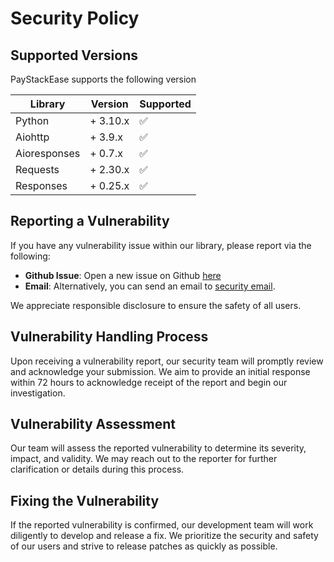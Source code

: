 # Security Policy

## Supported Versions

PayStackEase supports the following version

| Library      | Version  | Supported |
|--------------|----------|-----------|
| Python       | + 3.10.x | ✅         |
| Aiohttp      | + 3.9.x  | ✅         |
| Aioresponses | + 0.7.x  | ✅         |
| Requests     | + 2.30.x | ✅         |
| Responses    | + 0.25.x | ✅         |


## Reporting a Vulnerability

If you have any vulnerability issue within our library, please report via the following:
* **Github Issue**: Open a new issue on Github [here](https://github.com/cla-bit/PayStackEase/issues)
* **Email**: Alternatively, you can send an email to [security email](mailto:doublep098@gmail.com).

We appreciate responsible disclosure to ensure the safety of all users.

## Vulnerability Handling Process

Upon receiving a vulnerability report, our security team will promptly review and acknowledge your submission. 
We aim to provide an initial response within 72 hours to acknowledge receipt of the report and begin our investigation.

## Vulnerability Assessment

Our team will assess the reported vulnerability to determine its severity, impact, and validity. 
We may reach out to the reporter for further clarification or details during this process.

## Fixing the Vulnerability

If the reported vulnerability is confirmed, our development team will work diligently to develop and release a fix. 
We prioritize the security and safety of our users and strive to release patches as quickly as possible.
